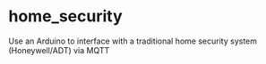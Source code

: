 # home_security
Use an Arduino to interface with a traditional home security system (Honeywell/ADT) via MQTT
